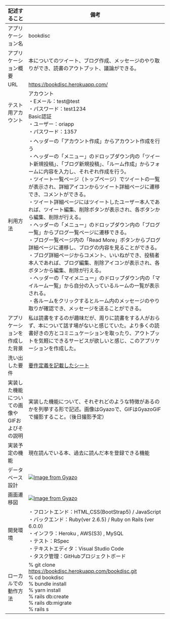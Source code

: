 | 記述すること | 備考 |
| - | - |
| アプリケーション名 | bookdisc |
| アプリケーション概要 | 本についてのツイート、ブログ作成、メッセージのやり取りができ、読書のアウトプット、議論ができる。 |
| URL | https://bookdisc.herokuapp.com/ |
| テスト用アカウント | アカウント<br>・Eメール：test@test<br>・パスワード：test1234<br>Basic認証<br>・ユーザー：oriapp<br>・パスワード：1357 |
| 利用方法 | ・ヘッダーの「アカウント作成」からアカウント作成を行う<br>・ヘッダーの「メニュー」のドロップダウン内の「ツイート新規投稿」、「ブログ新規投稿」、「ルーム作成」からフォームに内容を入力し、それぞれ作成を行う。<br>・ツイート一覧ページ（トップページ）でツイートの一覧が表示され、詳細アイコンからツイート詳細ページに遷移でき、コメントができる。<br>・ツイート詳細ページにはツイートしたユーザー本人であれば、ツイート編集、削除ボタンが表示され、各ボタンから編集、削除が行える。<br>・ヘッダーの「メニュー」のドロップダウン内の「ブログ一覧」からブログ一覧ページに遷移できる。<br>・ブログ一覧ページ内の「Read More」ボタンからブログ詳細ページに遷移し、ブログの内容を見ることができる。<br>・ブログ詳細ページからコメント、いいねができ、投稿者本人であれば、ブログ編集、削除アイコンが表示され、各ボタンから編集、削除が行える。<br>・ヘッダーの「マイメニュー」のドロップダウン内の「マイルーム一覧」から自分の入っているルームの一覧が表示される。<br>・各ルームをクリックするとルーム内のメッセージのやり取りが確認でき、メッセージを送ることができる。 |
| アプリケーションを作成した背景 | 私は読書をするのが趣味だが、周りに読書をする人がおらず、本について話す場がないと感じていた。より多くの読書好きの方とコミニュケーションを取ったり、アウトプットを気軽にできるサービスが欲しいと感じ、このアプリケーションを作成した。 |
| 洗い出した要件 | [要件定義を記載したシート](https://docs.google.com/spreadsheets/d/1Bh3J4-rOjwt-zblmZBulAmzFeZei9AUFX0dPWhaeXDQ/edit#gid=982722306) |
| 実装した機能についての画像やGIFおよびその説明 | 実装した機能について、それぞれどのような特徴があるのかを列挙する形で記述。画像はGyazoで、GIFはGyazoGIFで撮影すること。（後日撮影予定） |
| 実装予定の機能 | 現在読んでいる本、過去に読んだ本を登録できる機能 |
| データベース設計 | [![Image from Gyazo](https://i.gyazo.com/759d06cd3c05f885953263a1bf5d0646.png)](https://gyazo.com/759d06cd3c05f885953263a1bf5d0646) |
| 画面遷移図 | [![Image from Gyazo](https://i.gyazo.com/3d4dfe22b1ead2e9f264dc5d0990f28f.png)](https://gyazo.com/3d4dfe22b1ead2e9f264dc5d0990f28f) |
| 開発環境 | ・フロントエンド：HTML,CSS(BootStrap5) / JavaScript<br>・バックエンド：Ruby(ver 2.6.5) / Ruby on Rails (ver 6.0.0)<br>・インフラ：Heroku , AWS(S3) , MySQL<br>・テスト：RSpec<br>・テキストエディタ：Visual Studio Code<br>・タスク管理：GitHubプロジェクトボード |
| ローカルでの動作方法 | % git clone https://bookdisc.herokuapp.com/bookdisc.git<br>% cd bookdisc<br>% bundle install<br>% yarn install<br>% rails db:create<br>% rails db:migrate<br>% rails s |







